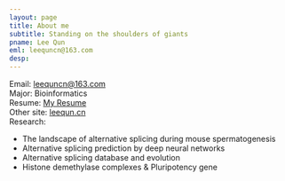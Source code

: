 ```yaml
---
layout: page
title: About me
subtitle: Standing on the shoulders of giants
pname: Lee Qun
eml: leequncn@163.com
desp:
---
```

Email: <a href="mailto:leequncn@163.com" target="_blank">leequncn@163.com</a><br>
Major: Bioinformatics <br>
Resume: [My Resume](/resources/Resume/resume.html)<br>
Other site: <a href="http://www.leequn.cn/" target="_blank">leequn.cn</a> <br>
Research: 
- The landscape of alternative splicing during mouse spermatogenesis
- Alternative splicing prediction by deep neural networks
- Alternative splicing database and evolution
- Histone demethylase complexes & Pluripotency gene <br>


